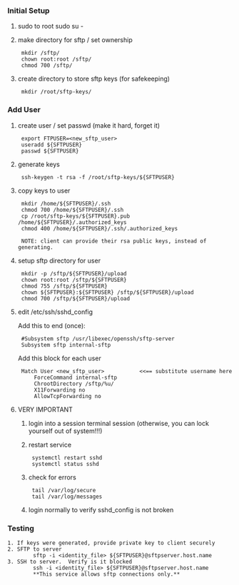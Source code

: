 

### Initial Setup

1. sudo to root
        sudo su -
        
1. make directory for sftp / set ownership
        
        mkdir /sftp/
        chown root:root /sftp/
        chmod 700 /sftp/

1. create directory to store sftp keys (for safekeeping)

        mkdir /root/sftp-keys/
        
### Add User

1. create user / set passwd (make it hard, forget it)

        export FTPUSER=<new_sftp_user>
        useradd ${SFTPUSER}
        passwd ${SFTPUSER}
        
1. generate keys

        ssh-keygen -t rsa -f /root/sftp-keys/${SFTPUSER}
        
1. copy keys to user

        mkdir /home/${SFTPUSER}/.ssh
        chmod 700 /home/${SFTPUSER}/.ssh
        cp /root/sftp-keys/${SFTPUSER}.pub /home/${SFTPUSER}/.authorized_keys
        chmod 400 /home/${SFTPUSER}/.ssh/.authorized_keys
        
        NOTE: client can provide their rsa public keys, instead of generating.
        
        
1. setup sftp directory for user

        mkdir -p /sftp/${SFTPUSER}/upload
        chown root:root /sftp/${SFTPUSER}
        chmod 755 /sftp/${SFTPUSER}
        chown ${SFTPUSER}:${SFTPUSER} /sftp/${SFTPUSER}/upload
        chmod 700 /sftp/${SFTPUSER}/upload
        
1. edit /etc/ssh/sshd_config

    Add this to end (once):
    
        #Subsystem sftp /usr/libexec/openssh/sftp-server
        Subsystem sftp internal-sftp
    
    Add this block for each user
    
        Match User <new_sftp_user>           <<== substitute username here
            ForceCommand internal-sftp
            ChrootDirectory /sftp/%u/
            X11Forwarding no
            AllowTcpForwarding no

1. VERY IMPORTANT
    1. login into a session terminal session (otherwise, you can lock yourself out of system!!!)
    
    1. restart service
    
            systemctl restart sshd
            systemctl status sshd
            
            
    1. check for errors
    
            tail /var/log/secure
            tail /var/log/messages
            
    1. login normally to verify sshd_config is not broken
    
### Testing
    
    1. If keys were generated, provide private key to client securely
    2. SFTP to server
            sftp -i <identity_file> ${SFTPUSER}@sftpserver.host.name
    3. SSH to server.  Verify is it blocked
            ssh -i <identity_file> ${SFTPUSER}@sftpserver.host.name
            **This service allows sftp connections only.**
            

